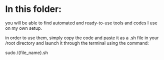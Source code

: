 # In this folder:
you will be able to find automated and ready-to-use tools and codes I use on my own setup.

in order to use them, simply copy the code and paste it as a .sh file in your /root directory
and launch it through the terminal using the command:

sudo /{file_name}.sh